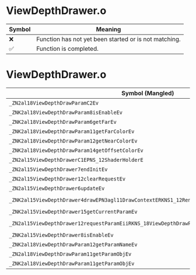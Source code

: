 # ViewDepthDrawer.o
| Symbol | Meaning 
| ------------- | ------------- 
| :x: | Function has not yet been started or is not matching. 
| :white_check_mark: | Function is completed. 


# ViewDepthDrawer.o
| Symbol (Mangled) | Symbol (Demangled) | Decompiled? |
| ------------- |  ------------- | ------------- |
| `_ZN2al18ViewDepthDrawParamC2Ev` | `al::ViewDepthDrawParam::ViewDepthDrawParam(void)` | :white_check_mark: |
| `_ZNK2al18ViewDepthDrawParam8isEnableEv` | `al::ViewDepthDrawParam::isEnable(void)const` | :white_check_mark: |
| `_ZNK2al18ViewDepthDrawParam6getFarEv` | `al::ViewDepthDrawParam::getFar(void)const` | :white_check_mark: |
| `_ZNK2al18ViewDepthDrawParam11getFarColorEv` | `al::ViewDepthDrawParam::getFarColor(void)const` | :white_check_mark: |
| `_ZNK2al18ViewDepthDrawParam12getNearColorEv` | `al::ViewDepthDrawParam::getNearColor(void)const` | :white_check_mark: |
| `_ZNK2al18ViewDepthDrawParam14getOffsetColorEv` | `al::ViewDepthDrawParam::getOffsetColor(void)const` | :white_check_mark: |
| `_ZN2al15ViewDepthDrawerC1EPNS_12ShaderHolderE` | `al::ViewDepthDrawer::ViewDepthDrawer(al::ShaderHolder *)` | :white_check_mark: |
| `_ZN2al15ViewDepthDrawer7endInitEv` | `al::ViewDepthDrawer::endInit(void)` | :white_check_mark: |
| `_ZN2al15ViewDepthDrawer12clearRequestEv` | `al::ViewDepthDrawer::clearRequest(void)` | :white_check_mark: |
| `_ZN2al15ViewDepthDrawer6updateEv` | `al::ViewDepthDrawer::update(void)` | :white_check_mark: |
| `_ZNK2al15ViewDepthDrawer4drawEPN3agl11DrawContextERKNS1_12RenderBufferEffRKNS1_11TextureDataE` | `al::ViewDepthDrawer::draw(agl::DrawContext *,agl::RenderBuffer const&,float,float,agl::TextureData const&)const` | :white_check_mark: |
| `_ZNK2al15ViewDepthDrawer15getCurrentParamEv` | `al::ViewDepthDrawer::getCurrentParam(void)const` | :white_check_mark: |
| `_ZN2al15ViewDepthDrawer12requestParamEiiRKNS_18ViewDepthDrawParamE` | `al::ViewDepthDrawer::requestParam(int,int,al::ViewDepthDrawParam const&)` | :white_check_mark: |
| `_ZNK2al15ViewDepthDrawer8isEnableEv` | `al::ViewDepthDrawer::isEnable(void)const` | :white_check_mark: |
| `_ZNK2al18ViewDepthDrawParam12getParamNameEv` | `al::ViewDepthDrawParam::getParamName(void)const` | :white_check_mark: |
| `_ZN2al18ViewDepthDrawParam11getParamObjEv` | `al::ViewDepthDrawParam::getParamObj(void)` | :white_check_mark: |
| `_ZNK2al18ViewDepthDrawParam11getParamObjEv` | `al::ViewDepthDrawParam::getParamObj(void)const` | :white_check_mark: |
